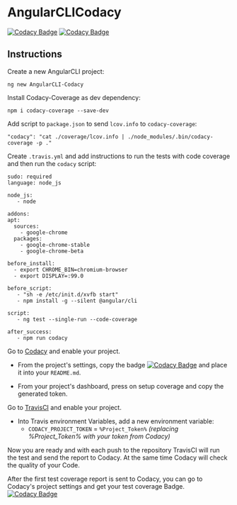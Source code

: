 # AngularCLICodacy
[![Codacy Badge](https://api.codacy.com/project/badge/Grade/5a5fd0e6e6d245cbb14546ffbbc65745)](https://www.codacy.com/app/SpiralOutDotEu/AngularCLI-Codacy?utm_source=github.com&amp;utm_medium=referral&amp;utm_content=SpiralOutDotEu/AngularCLI-Codacy&amp;utm_campaign=Badge_Grade)
[![Codacy Badge](https://api.codacy.com/project/badge/Coverage/5a5fd0e6e6d245cbb14546ffbbc65745)](https://www.codacy.com/app/SpiralOutDotEu/AngularCLI-Codacy?utm_source=github.com&utm_medium=referral&utm_content=SpiralOutDotEu/AngularCLI-Codacy&utm_campaign=Badge_Coverage)


## Instructions 

Create a new AngularCLI project:
```
ng new AngularCLI-Codacy
```
Install Codacy-Coverage as dev dependency:
``` 
npm i codacy-coverage --save-dev
```
Add script to `package.json` to send `lcov.info` to `codacy-coverage`:
```
"codacy": "cat ./coverage/lcov.info | ./node_modules/.bin/codacy-coverage -p ."
```

Create `.travis.yml` and add instructions to run the tests with code coverage and then run the `codacy` script:
```
sudo: required
language: node_js

node_js:
   - node

addons:
apt:
  sources:
    - google-chrome
  packages:
    - google-chrome-stable
    - google-chrome-beta

before_install:
  - export CHROME_BIN=chromium-browser
  - export DISPLAY=:99.0

before_script:
   - "sh -e /etc/init.d/xvfb start"
   - npm install -g --silent @angular/cli

script:
   - ng test --single-run --code-coverage

after_success:
   - npm run codacy
```
Go to [Codacy](https://app.codacy.com) and enable your project.

* From the project's settings, copy the badge [![Codacy Badge](https://api.codacy.com/project/badge/Grade/5a5fd0e6e6d245cbb14546ffbbc65745)](https://www.codacy.com/app/SpiralOutDotEu/AngularCLI-Codacy?utm_source=github.com&amp;utm_medium=referral&amp;utm_content=SpiralOutDotEu/AngularCLI-Codacy&amp;utm_campaign=Badge_Grade)
 and place it into your `README.md`.

* From your project's dashboard, press on setup coverage and copy the generated token.

Go to [TravisCI](https://travis-ci.org/profile) and enable your project.

* Into Travis environment Variables, add a new environment variable:
  * `CODACY_PROJECT_TOKEN` = `%Project_Token%` *(replacing %Project_Token% with your token from Codacy)*

Now you are ready and with each push to the repository TravisCI will run the test and send the report to Codacy.
At the same time Codacy will check the quality of your Code.

After the first test coverage report is sent to Codacy, you can go to Codacy's project settings and get your test coverage Badge.[![Codacy Badge](https://api.codacy.com/project/badge/Coverage/5a5fd0e6e6d245cbb14546ffbbc65745)](https://www.codacy.com/app/SpiralOutDotEu/AngularCLI-Codacy?utm_source=github.com&utm_medium=referral&utm_content=SpiralOutDotEu/AngularCLI-Codacy&utm_campaign=Badge_Coverage)

